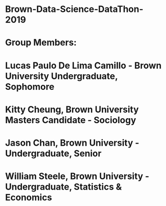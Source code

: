 # Brown-Data-Science-DataThon-2019

# Group Members:

# Lucas Paulo De Lima Camillo - Brown University Undergraduate, Sophomore
# Kitty Cheung, Brown University Masters Candidate - Sociology
# Jason Chan, Brown University - Undergraduate, Senior 
# William Steele, Brown University - Undergraduate, Statistics & Economics
